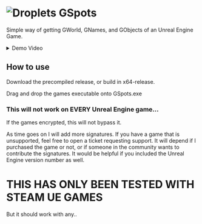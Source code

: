 # ![Droplets](https://github.com/user-attachments/assets/b78ae8fe-da35-414b-a720-cf7c7241ddd0) GSpots

Simple way of getting GWorld, GNames, and GObjects of an Unreal Engine Game.

<details>

  <summary>Demo Video</summary>

  https://github.com/user-attachments/assets/09385216-2965-4023-9e87-830c1a8e0818

</details>

## How to use

Download the precompiled release, or build in x64-release. 

Drag and drop the games executable onto GSpots.exe

### This will not work on EVERY Unreal Engine game...

If the games encrypted, this will not bypass it. 

As time goes on I will add more signatures. If you have a game that is unsupported, feel free to open a ticket requesting support. It will depend if I purchased the game or not, or if someone in the community wants to contribute the signatures. It would be helpful if you included the Unreal Engine version number as well. 

# THIS HAS ONLY BEEN TESTED WITH STEAM UE GAMES

But it should work with any..
